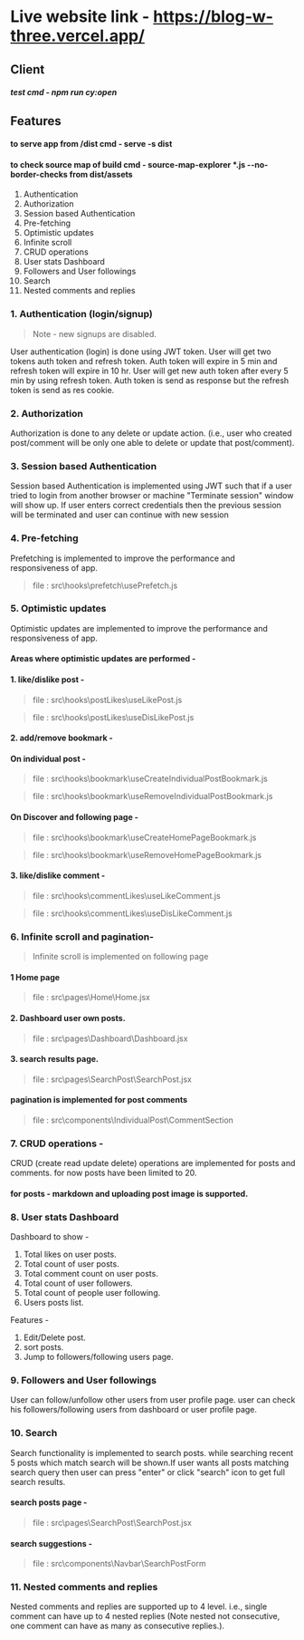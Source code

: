 # Live website link - https://blog-w-three.vercel.app/
## Client
##### test cmd - npm run cy:open
## Features
#### to serve app from /dist cmd - serve -s dist
#### to check source map of build cmd - source-map-explorer *.js --no-border-checks from dist/assets
1. Authentication
2. Authorization
3. Session based Authentication
4. Pre-fetching
5. Optimistic updates
6. Infinite scroll
7. CRUD operations
8. User stats Dashboard
9. Followers and User followings
10. Search
11. Nested comments and replies

### 1. Authentication (login/signup)

> Note - new signups are disabled.

User authentication (login) is done using JWT token. User will get two tokens auth token and refresh token. Auth token will expire in 5 min and refresh token will expire in 10 hr. User will get new auth token after every 5 min by using refresh token. Auth token is send as response but the refresh token is send as res cookie.

### 2. Authorization

Authorization is done to any delete or update action.
(i.e., user who created post/comment will be only one able to delete or update that post/comment).

### 3. Session based Authentication

Session based Authentication is implemented using JWT such that if a user tried to login from another browser or machine "Terminate session" window will show up. If user enters correct credentials then the previous session will be terminated and user can continue with new session

### 4. Pre-fetching

Prefetching is implemented to improve the performance and responsiveness of app.

> file : src\hooks\prefetch\usePrefetch.js

### 5. Optimistic updates

Optimistic updates are implemented to improve the performance and responsiveness of app.

#### Areas where optimistic updates are performed -

#### 1. like/dislike post -

> file : src\hooks\postLikes\useLikePost.js

> file : src\hooks\postLikes\useDisLikePost.js

#### 2. add/remove bookmark -

#### On individual post -

> file : src\hooks\bookmark\useCreateIndividualPostBookmark.js

> file : src\hooks\bookmark\useRemoveIndividualPostBookmark.js

#### On Discover and following page -

> file : src\hooks\bookmark\useCreateHomePageBookmark.js

> file : src\hooks\bookmark\useRemoveHomePageBookmark.js

#### 3. like/dislike comment -

> file : src\hooks\commentLikes\useLikeComment.js

> file : src\hooks\commentLikes\useDisLikeComment.js

### 6. Infinite scroll and pagination-

> Infinite scroll is implemented on following page

#### 1 Home page

> file : src\pages\Home\Home.jsx

#### 2. Dashboard user own posts.

> file : src\pages\Dashboard\Dashboard.jsx

#### 3. search results page.

> file : src\pages\SearchPost\SearchPost.jsx

#### pagination is implemented for post comments

> file : src\components\IndividualPost\CommentSection

### 7. CRUD operations -

CRUD (create read update delete) operations are implemented for posts and comments. for now posts have been limited to 20.

#### for posts - markdown and uploading post image is supported.

### 8. User stats Dashboard

Dashboard to show -

1. Total likes on user posts.
2. Total count of user posts.
3. Total comment count on user posts.
4. Total count of user followers.
5. Total count of people user following.
6. Users posts list.

Features -

1. Edit/Delete post.
2. sort posts.
3. Jump to followers/following users page.

### 9. Followers and User followings

User can follow/unfollow other users from user profile page.
user can check his followers/following users from dashboard or user profile page.

### 10. Search

Search functionality is implemented to search posts. while searching recent 5 posts which match search will be shown.If user wants all posts matching search query then user can press "enter" or click "search" icon to get full search results.

#### search posts page -

> file : src\pages\SearchPost\SearchPost.jsx

#### search suggestions -

> file : src\components\Navbar\SearchPostForm

### 11. Nested comments and replies

Nested comments and replies are supported up to 4 level.
i.e., single comment can have up to 4 nested replies (Note nested not consecutive, one comment can have as many as consecutive replies.).
